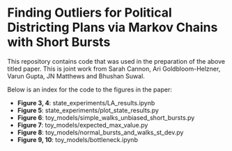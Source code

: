 # Finding Outliers for Political Districting Plans via Markov Chains with Short Bursts

This repository contains code that was used in the preparation of the above titled paper.
This is joint work from Sarah Cannon, Ari Goldbloom-Helzner, Varun Gupta, JN Matthews and Bhushan Suwal.

Below is an index for the code to the figures in the paper:

- **Figure 3, 4**: state_experiments/LA_results.ipynb
- **Figure 5**: state_experiments/plot_state_results.py  
- **Figure 6**: toy_models/simple_walks_unbiased_short_bursts.py
- **Figure 7**: toy_models/expected_max_value.py
- **Figure 8**: toy_models/normal_bursts_and_walks_st_dev.py
- **Figure 9, 10**: toy_models/bottleneck.ipynb
